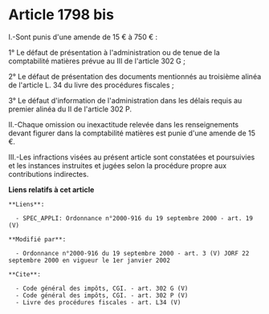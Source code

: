 # Article 1798 bis

I.-Sont punis d'une amende de 15 € à 750 € : 

1° Le défaut de présentation à l'administration ou de tenue de la comptabilité matières prévue au III de l'article 302 G ; 

2° Le défaut de présentation des documents mentionnés au troisième alinéa de l'article L. 34 du livre des procédures
fiscales ; 

3° Le défaut d'information de l'administration dans les délais requis au premier alinéa du II de l'article 302 P. 

II.-Chaque omission ou inexactitude relevée dans les renseignements devant figurer dans la comptabilité matières est punie
d'une amende de 15 €. 

III.-Les infractions visées au présent article sont constatées et poursuivies et les instances instruites et jugées selon la
procédure propre aux contributions indirectes.

**Liens relatifs à cet article**

	**Liens**:

	  - SPEC_APPLI: Ordonnance n°2000-916 du 19 septembre 2000 - art. 19 (V)

	**Modifié par**:

	  - Ordonnance n°2000-916 du 19 septembre 2000 - art. 3 (V) JORF 22 septembre 2000 en vigueur le 1er janvier 2002

	**Cite**:

	  - Code général des impôts, CGI. - art. 302 G (V)
	  - Code général des impôts, CGI. - art. 302 P (V)
	  - Livre des procédures fiscales - art. L34 (V)
